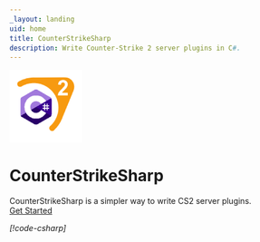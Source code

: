 ```yaml
---
_layout: landing
uid: home
title: CounterStrikeSharp
description: Write Counter-Strike 2 server plugins in C#.
---
```


<div class="row justify-content-md-center">
  <div class="col-12 col-lg-10 col-xl-8 col-xxl-6">
    <div class="text-center">
      <img src="images/cssharp-128.png" height="128" width="128">
      <h1 class="h1">CounterStrikeSharp</h1>
      <span>CounterStrikeSharp is a simpler way to write CS2 server plugins.</span>
      <div>
        <a href="docs/guides/getting-started.md" class="btn btn-primary btn-lg fw-bold my-5">Get Started <i class="bi bi-arrow-right"></a>
      </div>
    </div>

[!code-csharp[](../examples/HelloWorld/HelloWorldPlugin.cs)]

  </div>
</div>
